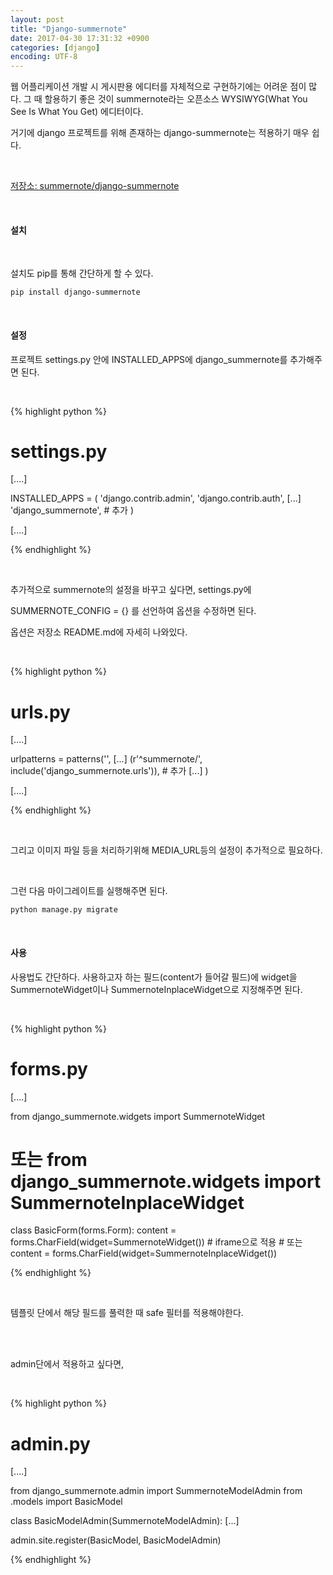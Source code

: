 ```yaml
---
layout: post
title: "Django-summernote"
date: 2017-04-30 17:31:32 +0900
categories: [django]
encoding: UTF-8
---
```


웹 어플리케이션 개발 시 게시판용 에디터를 자체적으로 구현하기에는 어려운 점이 많다.
그 때 할용하기 좋은 것이 summernote라는 오픈소스 WYSIWYG(What You See Is What You Get)
에디터이다. 

거기에 django 프로젝트를 위해 존재하는 django-summernote는 적용하기 매우 쉽다. 

<br/>

[저장소: summernote/django-summernote](https://github.com/summernote/django-summernote)


<br/>

#### 설치 

<br/>

설치도 pip를 통해 간단하게 할 수 있다.


```shell
pip install django-summernote
```

<br/>

#### 설정

프로젝트 settings.py 안에 INSTALLED_APPS에 django_summernote를 추가해주면 된다.

<br/>

{% highlight python %}

# settings.py

[....]


INSTALLED_APPS = (
    'django.contrib.admin',
    'django.contrib.auth',
    [...]
    'django_summernote', # 추가
)


[....]

{% endhighlight %}

<br/>

추가적으로 summernote의 설정을 바꾸고 싶다면, settings.py에 

SUMMERNOTE_CONFIG = {} 를 선언하여 옵션을 수정하면 된다. 

옵션은 저장소 README.md에 자세히 나와있다.


<br/>

{% highlight python %}

# urls.py

[....]

urlpatterns = patterns('',
    [...]
    (r'^summernote/', include('django_summernote.urls')), # 추가
    [...]
)


[....]

{% endhighlight %}

<br/>

그리고 이미지 파일 등을 처리하기위해 MEDIA_URL등의 설정이 추가적으로 필요하다. 


<br/>

그런 다음 마이그레이트를 실행해주면 된다.

```shell
python manage.py migrate
```

<br/>

#### 사용

사용법도 간단하다. 사용하고자 하는 필드(content가 들어갈 필드)에 widget을 SummernoteWidget이나 
SummernoteInplaceWidget으로 지정해주면 된다. 

<br/>

{% highlight python %}

# forms.py

[....]

from django_summernote.widgets import SummernoteWidget
# 또는 from django_summernote.widgets import SummernoteInplaceWidget

class BasicForm(forms.Form):
    content = forms.CharField(widget=SummernoteWidget()) # iframe으로 적용
    # 또는 content = forms.CharField(widget=SummernoteInplaceWidget()) 

{% endhighlight %}

<br/>

템플릿 단에서 해당 필드를 풀력한 때 safe 필터를 적용해야한다.




<br/>
<br/>

admin단에서 적용하고 싶다면, 

<br/>

{% highlight python %}

# admin.py

[....]

from django_summernote.admin import SummernoteModelAdmin
from .models import BasicModel

class BasicModelAdmin(SummernoteModelAdmin):
    [...]


admin.site.register(BasicModel, BasicModelAdmin)

{% endhighlight %}


<br/>
<br/>

